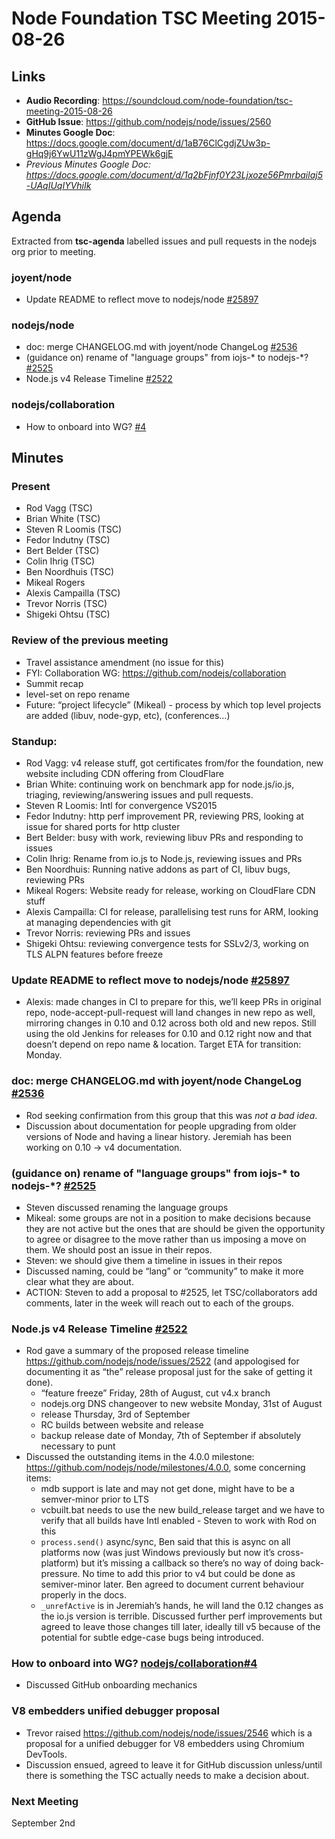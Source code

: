 # Node Foundation TSC Meeting 2015-08-26

## Links

* **Audio Recording**: https://soundcloud.com/node-foundation/tsc-meeting-2015-08-26
* **GitHub Issue**: https://github.com/nodejs/node/issues/2560
* **Minutes Google Doc**: https://docs.google.com/document/d/1aB76ClCgdjZUw3p-gHq9j6YwU11zWgJ4pmYPEWk6gjE
* _Previous Minutes Google Doc: <https://docs.google.com/document/d/1q2bFjnf0Y23Ljxoze56Pmrbailaj5-UAqIUqIYVhiIk>_

## Agenda

Extracted from **tsc-agenda** labelled issues and pull requests in the nodejs org prior to meeting.

### joyent/node

* Update README to reflect move to nodejs/node [#25897](https://github.com/joyent/node/pull/25897)

### nodejs/node

* doc: merge CHANGELOG.md with joyent/node ChangeLog [#2536](https://github.com/nodejs/node/pull/2536)
* (guidance on) rename of "language groups" from iojs-\* to nodejs-\*? [#2525](https://github.com/nodejs/node/issues/2525)
* Node.js v4 Release Timeline [#2522](https://github.com/nodejs/node/issues/2522)

### nodejs/collaboration

* How to onboard into WG? [#4](https://github.com/nodejs/collaboration/issues/4)

## Minutes


### Present

* Rod Vagg (TSC)
* Brian White (TSC)
* Steven R Loomis (TSC) 
* Fedor Indutny (TSC)
* Bert Belder (TSC)
* Colin Ihrig (TSC)
* Ben Noordhuis (TSC)
* Mikeal Rogers
* Alexis Campailla (TSC)
* Trevor Norris (TSC)
* Shigeki Ohtsu (TSC)


### Review of the previous meeting

* Travel assistance amendment (no issue for this)
* FYI: Collaboration WG: https://github.com/nodejs/collaboration  
* Summit recap
* level-set on repo rename
* Future: “project lifecycle” (Mikeal) - process by which top level projects are added (libuv, node-gyp, etc), (conferences…)

### Standup:

* Rod Vagg: v4 release stuff, got certificates from/for the foundation, new website including CDN offering from CloudFlare
* Brian White: continuing work on benchmark app for node.js/io.js, triaging, reviewing/answering issues and pull requests.
* Steven R Loomis: Intl for convergence VS2015
* Fedor Indutny: http perf improvement PR, reviewing PRS, looking at issue for shared ports for http cluster
* Bert Belder: busy with work, reviewing libuv PRs and responding to issues
* Colin Ihrig: Rename from io.js to Node.js, reviewing issues and PRs
* Ben Noordhuis: Running native addons as part of CI, libuv bugs, reviewing PRs
* Mikeal Rogers: Website ready for release, working on CloudFlare CDN stuff
* Alexis Campailla: CI for release, parallelising test runs for ARM, looking at managing dependencies with git
* Trevor Norris: reviewing PRs and issues
* Shigeki Ohtsu: reviewing convergence tests for SSLv2/3, working on TLS ALPN features before freeze

### Update README to reflect move to nodejs/node [#25897](https://github.com/joyent/node/pull/25897)

* Alexis: made changes in CI to prepare for this, we’ll keep PRs in original repo, node-accept-pull-request will land changes in new repo as well, mirroring changes in 0.10 and 0.12 across both old and new repos. Still using the old Jenkins for releases for 0.10 and 0.12 right now and that doesn’t depend on repo name & location.
Target ETA for transition: Monday.


### doc: merge CHANGELOG.md with joyent/node ChangeLog [#2536](https://github.com/nodejs/node/pull/2536)

* Rod seeking confirmation from this group that this was _not a bad idea_.
* Discussion about documentation for people upgrading from older versions of Node and having a linear history. Jeremiah has been working on 0.10 -> v4 documentation.

### (guidance on) rename of "language groups" from iojs-\* to nodejs-\*? [#2525](https://github.com/nodejs/node/issues/2525)

* Steven discussed renaming the language groups
* Mikeal: some groups are not in a position to make decisions because they are not active but the ones that are should be given the opportunity to agree or disagree to the move rather than us imposing a move on them. We should post an issue in their repos.
* Steven: we should give them a timeline in issues in their repos
* Discussed naming, could be “lang” or “community” to make it more clear what they are about.
* ACTION: Steven to add a proposal to #2525, let TSC/collaborators add comments, later in the week will reach out to each of the groups.

### Node.js v4 Release Timeline [#2522](https://github.com/nodejs/node/issues/2522)

* Rod gave a summary of the proposed release timeline https://github.com/nodejs/node/issues/2522 (and appologised for documenting it as “the” release proposal just for the sake of getting it done). 
  - “feature freeze” Friday, 28th of August, cut v4.x branch
  - nodejs.org DNS changeover to new website Monday, 31st of August
  - release Thursday, 3rd of September
  - RC builds between website and release
  - backup release date of Monday, 7th of September if absolutely necessary to punt
* Discussed the outstanding items in the 4.0.0 milestone: https://github.com/nodejs/node/milestones/4.0.0, some concerning items:
  - mdb support is late and may not get done, might have to be a semver-minor prior to LTS
  - vcbuilt.bat needs to use the new build_release target and we have to verify that all builds have Intl enabled - Steven to work with Rod on this
  - `process.send()` async/sync, Ben said that this is async on all platforms now (was just Windows previously but now it’s cross-platform) but it’s missing a callback so there’s no way of doing back-pressure. No time to add this prior to v4 but could be done as semiver-minor later. Ben agreed to document current behaviour properly in the docs.
  - `_unrefActive` is in Jeremiah’s hands, he will land the 0.12 changes as the io.js version is terrible. Discussed further perf improvements but agreed to leave those changes till later, ideally till v5 because of the potential for subtle edge-case bugs being introduced.

### How to onboard into WG? [nodejs/collaboration#4](https://github.com/nodejs/collaboration/issues/4)

* Discussed GitHub onboarding mechanics

### V8 embedders unified debugger proposal

* Trevor raised https://github.com/nodejs/node/issues/2546 which is a proposal for a unified debugger for V8 embedders using Chromium DevTools.
* Discussion ensued, agreed to leave it for GitHub discussion unless/until there is something the TSC actually needs to make a decision about.

### Next Meeting

September 2nd
